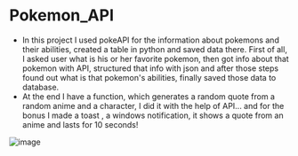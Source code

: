 # Pokemon_API
* In this project I used pokeAPI for the information about pokemons and their abilities, created a table in python and saved data there.
First of all, I asked user what is his or her favorite pokemon, then got info about that pokemon with API, structured that info with json and after those steps
found out what is that pokemon's abilities, finally saved those data to database.
* At the end I have a function, which generates a random quote from a random anime and a character, I did it with the help of API... and for the bonus I made a toast
, a windows notification, it shows a quote from an anime and lasts for 10 seconds!


![image](https://github.com/Vaniko1/Pokemon_API/assets/115501603/aa4b9b37-afe1-4471-8e69-1ed12162336e)

